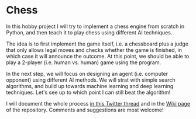 # Chess

In this hobby project I will try to implement a chess engine from scratch in Python, and then teach it to play chess using different AI techniques.

The idea is to first implement the game itself, i.e. a chessboard plus a judge that only allows legal moves and checks whether the game is finished, in which case it will announce the outcome. At this point, we should be able to play a 2-player (i.e. human vs. human) game using the program.

In the next step, we will focus on designing an agent (i.e. computer opponent) using different AI methods. We will strat with simple search algorithms, and build up towards machine learning and deep learning techniques. Let's see up to which point I can still beat the algorithm!

I will document the whole process [in this Twitter thread](https://twitter.com/Al___Chemist/status/1551252035332456453) and in the [Wiki page](https://github.com/Armin-Ariamajd/Chess/wiki) of the repository. Comments and suggestions are most welcome!
